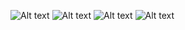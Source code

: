 ![Alt text](https://github.com/ycwkatie/OOD-Object-Oriented-Design/blob/main/ood/resource/atm1.jpg)
![Alt text](https://github.com/ycwkatie/OOD-Object-Oriented-Design/blob/main/ood/resource/atm2.jpg)
![Alt text](https://github.com/ycwkatie/OOD-Object-Oriented-Design/blob/main/ood/resource/atm3.jpg)
![Alt text](https://github.com/ycwkatie/OOD-Object-Oriented-Design/blob/main/ood/resource/atm4.jpg)
